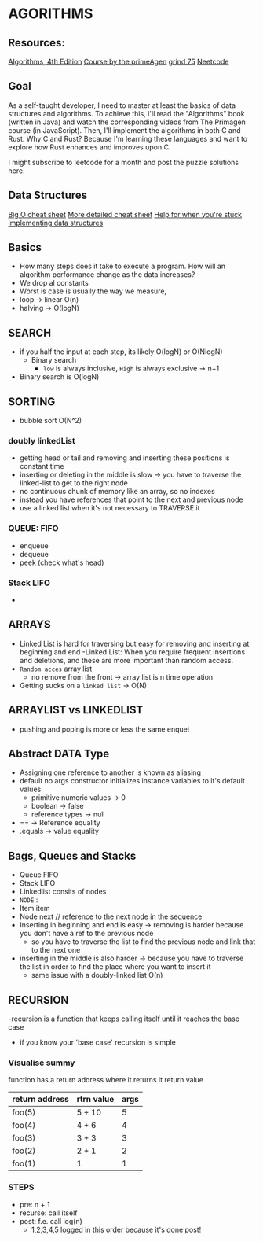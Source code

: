 # AGORITHMS

## Resources:
[Algorithms, 4th Edition](https://algs4.cs.princeton.edu/home/)
[Course by the primeAgen](https://frontendmasters.com/courses/algorithms/)
[grind 75](https://www.techinterviewhandbook.org/grind75)
[Neetcode](https://neetcode.io/roadmap)

## Goal
As a self-taught developer, I need to master at least the basics of data structures and algorithms. To achieve this, I'll read the "Algorithms" book (written in Java) and watch the corresponding videos from The Primagen course (in JavaScript). Then, I'll implement the algorithms in both C and Rust. Why C and Rust? Because I'm learning these languages and want to explore how Rust enhances and improves upon C.

I might subscribe to leetcode for a month and post the puzzle solutions here.

## Data Structures

[Big O cheat sheet](https://www.bigocheatsheet.com/)
[More detailed cheat sheet](https://bigocheatsheet.io/)
[Help for when you're stuck implementing data structures](https://www.youtube.com/watch?v=VOpjAHCee7c&list=PL9IEJIKnBJjFiudyP6wSXmykrn67Ykqib&ab_channel=JacobSorber)

## Basics

- How many steps does it take to execute a program. How will an algorithm performance change as the data increases?
- We drop al constants
- Worst is case is usually the way we measure,
- loop -> linear O(n)
- halving -> O(logN)

## SEARCH

- if you half the input at each step, its likely O(logN) or O(NlogN)
    - Binary search
        - `low` is always inclusive, `High` is always exclusive -> n+1
- Binary search is O(logN)

## SORTING

- bubble sort O(N^2)

### doubly linkedList

- getting head or tail and removing and inserting these positions is constant time
- inserting or deleting in the middle is slow -> you have to traverse the linked-list to get to the right node
- no continuous chunk of memory like an array, so no indexes
- instead you have references that point to the next and previous node
- use a linked list when it's not necessary to TRAVERSE it

### QUEUE: FIFO

- enqueue
- dequeue
- peek (check what's head)

### Stack LIFO
- 

## ARRAYS

- Linked List is hard for traversing but easy for removing and inserting at beginning and end
  -Linked List: When you require frequent insertions and deletions, and these are more important than random access.
- `Random acces` array list
    - no remove from the front -> array list is n time operation
- Getting sucks on a `linked list` -> O(N)

## ARRAYLIST vs LINKEDLIST

- pushing and poping is more or less the same enquei

## Abstract DATA Type

- Assigning one reference to another is known as aliasing
- default no args constructor initializes instance variables to it's default values
    - primitive numeric values -> 0
    - boolean -> false
    - reference types -> null
- == -> Reference equality
- .equals -> value equality

## Bags, Queues and Stacks

- Queue FIFO
- Stack LIFO
- Linkedlist consits of nodes
- `NODE` :
- Item item
- Node<item> next // reference to the next node in the sequence
- Inserting in beginning and end is easy -> removing is harder because you don't have a ref to the previous node
    - so you have to traverse the list to find the previous node and link that to the next one
- inserting in the middle is also harder -> because you have to traverse the list in order to find the place where you
  want to insert it
    - same issue with a doubly-linked list O(n)

## RECURSION

-recursion is a function that keeps calling itself until it reaches the base case
- if you know your 'base case' recursion is simple

### Visualise summy
function has a return address where it returns it return value

  |return address| rtrn value| args|
  |--------------|-----------|-----|
  |foo(5)        | 5 + 10 | 5 |
  |foo(4)        | 4 + 6 | 4 |
  |foo(3)        | 3 + 3 | 3 |
  |foo(2)        | 2 + 1 | 2 |
  |foo(1)        | 1 | 1 |

### STEPS
- pre: n + 1
- recurse: call itself
- post: f.e. call log(n)
  - 1,2,3,4,5 logged in this order because it's done post!
